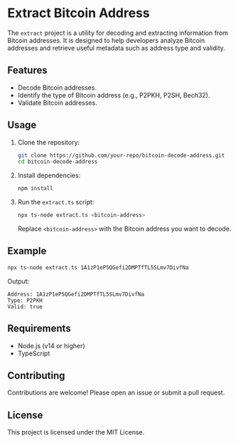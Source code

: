 # Extract Bitcoin Address

The `extract` project is a utility for decoding and extracting information from Bitcoin addresses. It is designed to help developers analyze Bitcoin addresses and retrieve useful metadata such as address type and validity.

## Features

- Decode Bitcoin addresses.
- Identify the type of Bitcoin address (e.g., P2PKH, P2SH, Bech32).
- Validate Bitcoin addresses.

## Usage

1. Clone the repository:
   ```bash
   git clone https://github.com/your-repo/bitcoin-decode-address.git
   cd bitcoin-decode-address
   ```

2. Install dependencies:
   ```bash
   npm install
   ```

3. Run the `extract.ts` script:
   ```bash
   npx ts-node extract.ts <bitcoin-address>
   ```

   Replace `<bitcoin-address>` with the Bitcoin address you want to decode.

## Example

```bash
npx ts-node extract.ts 1A1zP1eP5QGefi2DMPTfTL5SLmv7DivfNa
```

Output:
```
Address: 1A1zP1eP5QGefi2DMPTfTL5SLmv7DivfNa
Type: P2PKH
Valid: true
```

## Requirements

- Node.js (v14 or higher)
- TypeScript

## Contributing

Contributions are welcome! Please open an issue or submit a pull request.

## License

This project is licensed under the MIT License.
